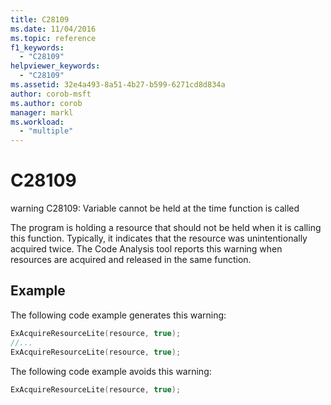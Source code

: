 ```yaml
---
title: C28109
ms.date: 11/04/2016
ms.topic: reference
f1_keywords:
  - "C28109"
helpviewer_keywords:
  - "C28109"
ms.assetid: 32e4a493-8a51-4b27-b599-6271cd8d834a
author: corob-msft
ms.author: corob
manager: markl
ms.workload:
  - "multiple"
---
```

# C28109
warning C28109: Variable cannot be held at the time function is called

 The program is holding a resource that should not be held when it is calling this function. Typically, it indicates that the resource was unintentionally acquired twice. The Code Analysis tool reports this warning when resources are acquired and released in the same function.

## Example
 The following code example generates this warning:

```cpp
ExAcquireResourceLite(resource, true);
//...
ExAcquireResourceLite(resource, true);
```

 The following code example avoids this warning:

```cpp
ExAcquireResourceLite(resource, true);
```
